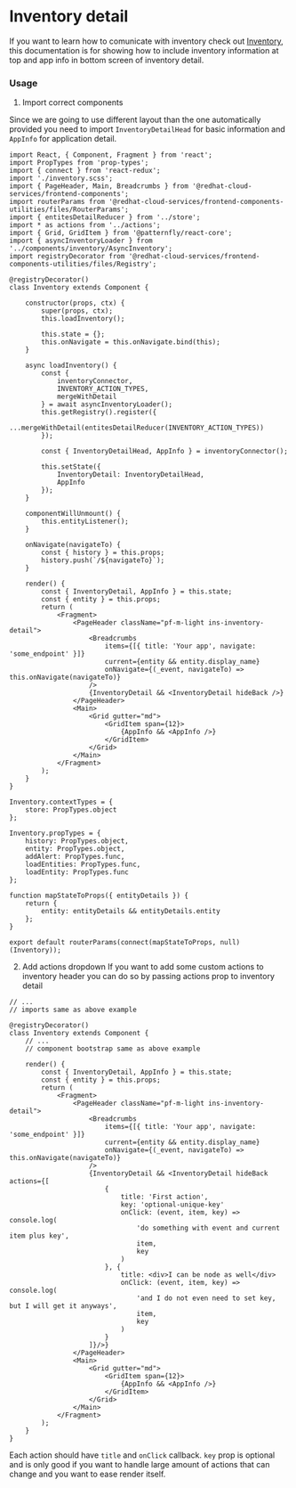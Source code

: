 # Inventory detail
If you want to learn how to comunicate with inventory check out [Inventory](doc/components/inventory/inventory.md), this documentation is for showing how to include inventory information at top and app info in bottom screen of inventory detail.

### Usage
1) Import correct components

Since we are going to use different layout than the one automatically provided you need to import `InventoryDetailHead` for basic information and `AppInfo` for application detail.

```JSX
import React, { Component, Fragment } from 'react';
import PropTypes from 'prop-types';
import { connect } from 'react-redux';
import './inventory.scss';
import { PageHeader, Main, Breadcrumbs } from '@redhat-cloud-services/frontend-components';
import routerParams from '@redhat-cloud-services/frontend-components-utilities/files/RouterParams';
import { entitesDetailReducer } from '../store';
import * as actions from '../actions';
import { Grid, GridItem } from '@patternfly/react-core';
import { asyncInventoryLoader } from '../components/inventory/AsyncInventory';
import registryDecorator from '@redhat-cloud-services/frontend-components-utilities/files/Registry';

@registryDecorator()
class Inventory extends Component {

    constructor(props, ctx) {
        super(props, ctx);
        this.loadInventory();

        this.state = {};
        this.onNavigate = this.onNavigate.bind(this);
    }

    async loadInventory() {
        const {
            inventoryConnector,
            INVENTORY_ACTION_TYPES,
            mergeWithDetail
        } = await asyncInventoryLoader();
        this.getRegistry().register({
            ...mergeWithDetail(entitesDetailReducer(INVENTORY_ACTION_TYPES))
        });

        const { InventoryDetailHead, AppInfo } = inventoryConnector();

        this.setState({
            InventoryDetail: InventoryDetailHead,
            AppInfo
        });
    }

    componentWillUnmount() {
        this.entityListener();
    }

    onNavigate(navigateTo) {
        const { history } = this.props;
        history.push(`/${navigateTo}`);
    }

    render() {
        const { InventoryDetail, AppInfo } = this.state;
        const { entity } = this.props;
        return (
            <Fragment>
                <PageHeader className="pf-m-light ins-inventory-detail">
                    <Breadcrumbs
                        items={[{ title: 'Your app', navigate: 'some_endpoint' }]}
                        current={entity && entity.display_name}
                        onNavigate={(_event, navigateTo) => this.onNavigate(navigateTo)}
                    />
                    {InventoryDetail && <InventoryDetail hideBack />}
                </PageHeader>
                <Main>
                    <Grid gutter="md">
                        <GridItem span={12}>
                            {AppInfo && <AppInfo />}
                        </GridItem>
                    </Grid>
                </Main>
            </Fragment>
        );
    }
}

Inventory.contextTypes = {
    store: PropTypes.object
};

Inventory.propTypes = {
    history: PropTypes.object,
    entity: PropTypes.object,
    addAlert: PropTypes.func,
    loadEntities: PropTypes.func,
    loadEntity: PropTypes.func
};

function mapStateToProps({ entityDetails }) {
    return {
        entity: entityDetails && entityDetails.entity
    };
}

export default routerParams(connect(mapStateToProps, null)(Inventory));

```
        
2) Add actions dropdown
If you want to add some custom actions to inventory header you can do so by passing actions prop to inventory detail
```JSX
// ...
// imports same as above example

@registryDecorator()
class Inventory extends Component {
    // ...
    // component bootstrap same as above example

    render() {
        const { InventoryDetail, AppInfo } = this.state;
        const { entity } = this.props;
        return (
            <Fragment>
                <PageHeader className="pf-m-light ins-inventory-detail">
                    <Breadcrumbs
                        items={[{ title: 'Your app', navigate: 'some_endpoint' }]}
                        current={entity && entity.display_name}
                        onNavigate={(_event, navigateTo) => this.onNavigate(navigateTo)}
                    />
                    {InventoryDetail && <InventoryDetail hideBack actions={[
                        {
                            title: 'First action',
                            key: 'optional-unique-key'
                            onClick: (event, item, key) => console.log(
                                'do something with event and current item plus key',
                                item,
                                key
                            )
                        }, {
                            title: <div>I can be node as well</div>
                            onClick: (event, item, key) => console.log(
                                'and I do not even need to set key, but I will get it anyways',
                                item,
                                key
                            )
                        }
                    ]}/>}
                </PageHeader>
                <Main>
                    <Grid gutter="md">
                        <GridItem span={12}>
                            {AppInfo && <AppInfo />}
                        </GridItem>
                    </Grid>
                </Main>
            </Fragment>
        );
    }
}
```

Each action should have `title` and `onClick` callback. `key` prop is optional and is only good if you want to handle large amount of actions that can change and you want to ease render itself.
